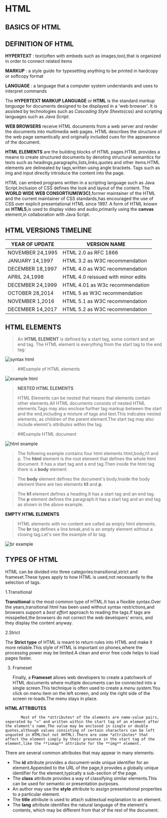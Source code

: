 # HTML

## BASICS OF HTML



## DEFINITION OF HTML
 


**HYPERTEXT**
      : text(often with embeds such as images,too),that is organized in order to connect related items
 
 **MARKUP**
    : a style guide for typesetting anything to be printed in hardcopy or softcopy format
 
 **LANGUAGE**
     : a language that a computer system understands and uses to interpret commands



The **HYPERTEXT MARKUP LANGUAGE** or **HTML** is the standard *markup language* for documents designed to be displayed in a 'web browser'. 
It is assisted by technologies such as *Cascading Style Sheets*(css) and scripting languages such as *Java Script*.

**WEB BROWSERS** receive  HTML documents from a web server and render the documents into multimedia web pages. HTML describes the structure of the web page semantically 
and originally included cues for the appearence of the document.

**HTML ELEMENTS** are the building blocks of HTML pages.HTML provides a means to create structured documents by denoting structural semantics for texts such as
headings,paragraphs,lists,links,quotes and other items.HTML elements are delineated by tags,written using angle brackets.
Tags such as img and input directly introduce the content into the page.

HTML can embed programs written in a scripting language such as Java Script.Inclusion of CSS defines the look and layout of the content. The **WORLD WIDE WEB CONSORTIUM(W3C)**,former maintainer of the HTML and the current maintainer of CSS standards,has encouraged the use of CSS over explicit presentational HTML since 1997.
A form of HTML known as **HTML5**,is used to display video and audio,primarily using the **canvas** element,in collaboration with Java Script.


## HTML VERSIONS TIMELINE


| YEAR OF UPDATE  |    VERSION NAME     |
| --------------  | ----------------------------------|       
| NOVEMBER 24,1995| HTML 2.0 as RFC 1866              |
| JANUARY 14,1997 | HTML 3.2 as W3C recommendation    |
| DECEMBER 18,1997| HTML 4.0 as W3C recommendation    |
| APRIL 24,1998   | HTML 4.0 reissued with minor edits|
| DECEMBER 24,1999| HTML 4.01 as W3c recommendation   |
| OCTOBER 28,2014 | HTML 5 as W3C recommendation      |
| NOVEMBER 1,2016 | HTML 5.1 as W3C recommendation    |
| DECEMBER 14,2017| HTML 5.2 as W3C recommendation    |

## HTML ELEMENTS
>
>An **HTML ELEMENT** is defined by a start tag, some content and an end tag.
>The HTML element is everything from the start tag to the end tag:
>

![syntax html](https://user-images.githubusercontent.com/109893468/180767861-1fb9ec1d-4ed2-4793-a5ff-7a9389472281.png)


>##Example of HTML elements


![example html](https://user-images.githubusercontent.com/109893468/180767988-d80d41b9-677a-49fc-9dce-d03eb30c1cb7.png)



>**NESTED HTML ELEMENTS**
>
>
>HTML Elements can be nested that means that elements contain other elements.All HTML documents consists of nested HTML elements.Tags may also enclose further tag markup between the start and the end,including a mixture of tags and text.This indicates nested elements, as children of the parent element.The start tag may also include elemnt's *attributes* within the tag.


>##Example HTML document

![html example](https://user-images.githubusercontent.com/109893468/180769745-89357fa1-e18c-45e0-a331-2b92c6054975.png)


>The following example contains four html elements html,body,h1 and p.
>The **html** element is the root element that defines the whole html document.
>It has a start tag and a end tag.Then inside the html tag  there is a **body** element.

>The **body** element defines the document's body.Inside the body element there are two elements **h1** and **p**.

>The **h1** element defines a heading.It has a start tag and an end tag.
>The **p** element defines the paragraph.It has a start tag and an end tag as shown in the above example.

**EMPTY HTML ELEMENTS**


>HTML elements with no content are called as empty html elements.
>The **br** tag defines a line break,and is an empty element without a closing tag.Let's see the example of br tag.

![br example](https://user-images.githubusercontent.com/109893468/180772684-9ea603bc-66fd-4afb-ba16-b7788dfb7647.png)

## TYPES OF HTML

HTML can be divided into three categories:transitional,strict and frameset.These types apply to how HTML is used,not necessarily to the selection of tags.

1.Transitional
    
   **Transitional** is the most common type of HTML.It has a flexible syntax.Over the years,transitional html has been used without syntax restrictions,and browsers support a *best effort* approach to reading the tags.If tags are misspelled,the browsers do not correct the web developers' errors, and they display the content anyway.
    
2.Strict
           
   The **Strict type**  of HTML is meant to return rules into HTML and make it more reliable.This style of HTML is important on phones,where the processing power may be limited.A clean and error free code helps to load pages faster.

3. Frameset
           
      Finally, a **Frameset** allows web developers to create a patchwork of HTML documents where multiple documents can be connected into a single screen.This technique is often used to create a *menu system*.You click on menu item on the left screen, and only the right side of the screen re-loads.The menu stays in place.
           

**HTML ATTRIBUTES**
   
           Most of the *attributes* of the elements are name-value pairs, seperated by "=" and written within the start tag of an element after the element's name.The value may be enclosed in single or double quotes,although values consisting of certain characters can be left unquoted in HTML(but not XHTML).There are some *attributes* that affect the element simply by their presence in the start tag of the element,like the **ismap** attribute for the **img** element.
  There are several common attributes that may appear in many elements:
  
 - The **id** attribute provides a document-wide unique identifier for an element.Appended to the  URL of the page,it provides a globally unique identifier for the element,typically a sub-section of the page.
 - The **class** attribute provides a way of classifying similar elements.This can be used for semantic or presentation purposes.
 - An author may use the **style** attribute to assign presentational properties to a particular element.
 - The **title** attribute is used to attach subtextual explanation to an element.
 - The **lang** attribute identifies the natural language of the element's contents, which may be different from that of the rest of the document.
          
    
           



